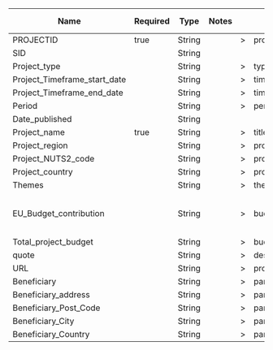 | Name                         | Required | Type   | Notes |   | Name                             | Required | Type     | Notes | () | Direct mapping | Default value | Additional logic             |
|------------------------------|----------|--------|-------|---|----------------------------------|----------|----------|-------|----|----------------|---------------|------------------------------|
| PROJECTID                    | true     | String |       | > | project_id                       | true     | String   |       | () |                |               |                              |
| SID                          |          | String |       |   |                                  |          |          |       | () |                |               |                              |
| Project_type                 |          | String |       | > | type                             |          | String[] |       | () | true           |               |                              |
| Project_Timeframe_start_date |          | String |       | > | timeframe.from                   |          | Date     |       | () | true           |               |                              |
| Project_Timeframe_end_date   |          | String |       | > | timeframe.to                     |          | Date     |       | () | true           |               |                              |
| Period                       |          | String |       | > | period                           |          | String   |       | () | true           |               |                              |
| Date_published               |          | String |       |   |                                  |          |          |       | () |                |               |                              |
| Project_name                 | true     | String |       | > | title                            | true     | String   |       | () |                |               |                              |
| Project_region               |          | String |       | > | project_locations[].region       |          | String   |       | () |                |               |                              |
| Project_NUTS2_code           |          | String |       | > | project_locations[].nuts2        |          | String   |       | () |                |               |                              |
| Project_country              |          | String |       | > | project_locations[].country_code |          | String   |       | () |                |               |                              |
| Themes                       |          | String |       | > | themes                           |          | String[] |       | () |                |               |                              |
| EU_Budget_contribution       |          | String |       | > | budget.eu_contrib                |          | String   |       | () |                |               | 'EUR 1 500 000' -> '1500000' |
| Total_project_budget         |          | String |       | > | budget.total_cost                |          | String   |       | () |                |               |                              |
| quote                        |          | String |       | > | description                      |          | String   |       | () |                |               |                              |
| URL                          |          | String |       | > | project_website                  |          | String   |       | () |                |               |                              |
| Beneficiary                  |          | String |       | > | partners[].name                  |          | String   |       | () |                |               |                              |
| Beneficiary_address          |          | String |       | > | partners[].address               |          | String   |       | () |                |               |                              |
| Beneficiary_Post_Code        |          | String |       | > | partners[].address               |          | String   |       | () |                |               |                              |
| Beneficiary_City             |          | String |       | > | partners[].address               |          | String   |       | () |                |               |                              |
| Beneficiary_Country          |          | String |       | > | partners[].country               |          | String   |       | () |                |               |                              |
